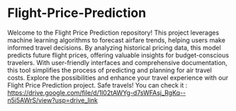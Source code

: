 # Flight-Price-Prediction
Welcome to the Flight Price Prediction repository! This project leverages machine learning algorithms to forecast airfare trends, helping users make informed travel decisions. By analyzing historical pricing data, this model predicts future flight prices, offering valuable insights for budget-conscious travelers. With user-friendly interfaces and comprehensive documentation, this tool simplifies the process of predicting and planning for air travel costs. Explore the possibilities and enhance your travel experience with our Flight Price Prediction project. Safe travels!
You can check it : https://drive.google.com/file/d/1l02tAWYg-d7sWFAsj_RgKq--n5i5AWrS/view?usp=drive_link
